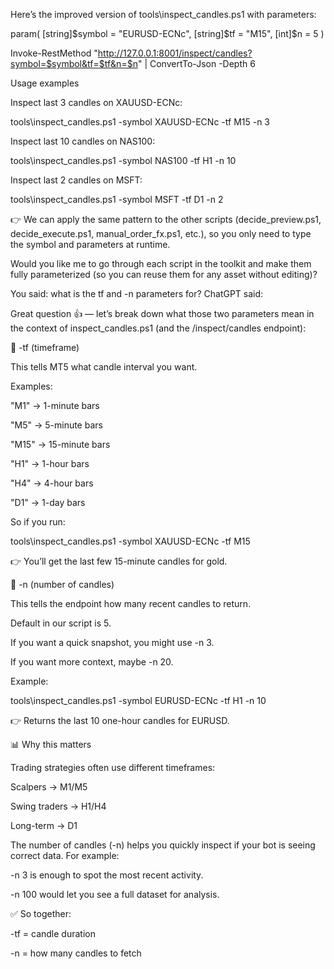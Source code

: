 Here’s the improved version of tools\inspect_candles.ps1 with parameters:

param(
  [string]$symbol = "EURUSD-ECNc",
  [string]$tf = "M15",
  [int]$n = 5
)

Invoke-RestMethod "http://127.0.0.1:8001/inspect/candles?symbol=$symbol&tf=$tf&n=$n" | ConvertTo-Json -Depth 6

Usage examples

Inspect last 3 candles on XAUUSD-ECNc:

tools\inspect_candles.ps1 -symbol XAUUSD-ECNc -tf M15 -n 3


Inspect last 10 candles on NAS100:

tools\inspect_candles.ps1 -symbol NAS100 -tf H1 -n 10


Inspect last 2 candles on MSFT:

tools\inspect_candles.ps1 -symbol MSFT -tf D1 -n 2


👉 We can apply the same pattern to the other scripts (decide_preview.ps1, decide_execute.ps1, manual_order_fx.ps1, etc.), so you only need to type the symbol and parameters at runtime.

Would you like me to go through each script in the toolkit and make them fully parameterized (so you can reuse them for any asset without editing)?

You said:
what is the tf and -n parameters for?
ChatGPT said:

Great question 👍 — let’s break down what those two parameters mean in the context of inspect_candles.ps1 (and the /inspect/candles endpoint):

📌 -tf (timeframe)

This tells MT5 what candle interval you want.

Examples:

"M1" → 1-minute bars

"M5" → 5-minute bars

"M15" → 15-minute bars

"H1" → 1-hour bars

"H4" → 4-hour bars

"D1" → 1-day bars

So if you run:

tools\inspect_candles.ps1 -symbol XAUUSD-ECNc -tf M15


👉 You’ll get the last few 15-minute candles for gold.

📌 -n (number of candles)

This tells the endpoint how many recent candles to return.

Default in our script is 5.

If you want a quick snapshot, you might use -n 3.

If you want more context, maybe -n 20.

Example:

tools\inspect_candles.ps1 -symbol EURUSD-ECNc -tf H1 -n 10


👉 Returns the last 10 one-hour candles for EURUSD.

📊 Why this matters

Trading strategies often use different timeframes:

Scalpers → M1/M5

Swing traders → H1/H4

Long-term → D1

The number of candles (-n) helps you quickly inspect if your bot is seeing correct data.
For example:

-n 3 is enough to spot the most recent activity.

-n 100 would let you see a full dataset for analysis.

✅ So together:

-tf = candle duration

-n = how many candles to fetch